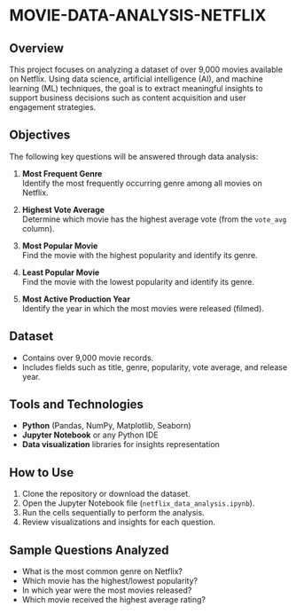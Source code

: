 # MOVIE-DATA-ANALYSIS-NETFLIX

## Overview

This project focuses on analyzing a dataset of over 9,000 movies available on Netflix. Using data science, artificial intelligence (AI), and machine learning (ML) techniques, the goal is to extract meaningful insights to support business decisions such as content acquisition and user engagement strategies.

## Objectives

The following key questions will be answered through data analysis:

1. **Most Frequent Genre**  
   Identify the most frequently occurring genre among all movies on Netflix.

2. **Highest Vote Average**  
   Determine which movie has the highest average vote (from the `vote_avg` column).

3. **Most Popular Movie**  
   Find the movie with the highest popularity and identify its genre.

4. **Least Popular Movie**  
   Find the movie with the lowest popularity and identify its genre.

5. **Most Active Production Year**  
   Identify the year in which the most movies were released (filmed).

## Dataset

- Contains over 9,000 movie records.
- Includes fields such as title, genre, popularity, vote average, and release year.

## Tools and Technologies

- **Python** (Pandas, NumPy, Matplotlib, Seaborn)
- **Jupyter Notebook** or any Python IDE
- **Data visualization** libraries for insights representation

## How to Use

1. Clone the repository or download the dataset.
2. Open the Jupyter Notebook file (`netflix_data_analysis.ipynb`).
3. Run the cells sequentially to perform the analysis.
4. Review visualizations and insights for each question.

## Sample Questions Analyzed

- What is the most common genre on Netflix?
- Which movie has the highest/lowest popularity?
- In which year were the most movies released?
- Which movie received the highest average rating?


